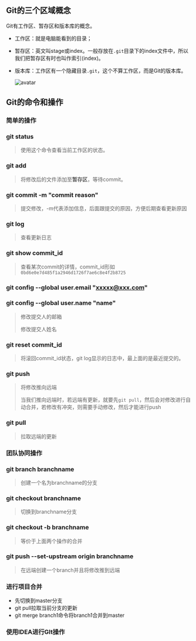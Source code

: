 ## Git的三个区域概念

Git有工作区、暂存区和版本库的概念。

- 工作区：就是电脑能看到的目录；

- 暂存区：英文叫stage或index。一般存放在`.git`目录下的index文件中，所以我们把暂存区有时也叫作索引(index)。

- 版本库：工作区有一个隐藏目录`.git`，这个不算工作区，而是Git的版本库。

  ![avatar](https://www.runoob.com/wp-content/uploads/2015/02/1352126739_7909.jpg)

## Git的命令和操作

### 简单的操作

### git status

> 使用这个命令查看当前工作区的状态。

### git add  <file>

> 将修改后的文件添加至**暂存区**，等待commit。

### git commit -m "commit reason"

> 提交修改，-m代表添加信息，后面跟提交的原因，方便后期查看更新原因

### git log

> 查看更新日志

### git show commit_id

> 查看某次commit的详情，commit_id形如`0bd6e0e7d485f1a2946d1726f7ae6c8e4f2b8725`

### git config  --global user.email "xxxxx@xxx.com"

### git config --global user.name "name"

> 修改提交人的邮箱
>
> 修改提交人姓名

### git reset commit_id

> 将滚回commit_id状态，git log显示的日志中，最上面的是最近提交的。

### git push

> 将修改推向远端
>
> 当我们推向远端时，若远端有更新，就要先`git pull`，然后会对修改进行自动合并，若修改有冲突，则需要手动修改，然后才能进行push

### git pull

> 拉取远端的更新

### 团队协同操作

### git branch branchname

> 创建一个名为branchname的分支

### git checkout branchname

> 切换到branchname分支

### git checkout -b branchname

> 等价于上面两个操作的合并

### git push --set-upstream origin branchname

> 在远端创建一个branch并且将修改推到远端

### 进行项目合并

- 先切换到master分支
- git pull拉取当前分支的更新
- git merge branch1命令将branch1合并到master

### 使用IDEA进行GIt操作

